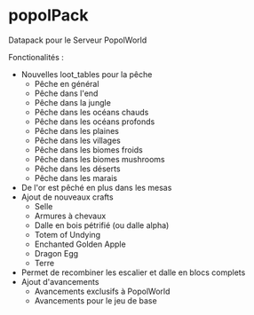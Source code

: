 # popolPack
Datapack pour le Serveur PopolWorld

Fonctionalités :
  - Nouvelles loot_tables pour la pêche
    - Pêche en général
    - Pêche dans l'end
    - Pêche dans la jungle
    - Pêche dans les océans chauds
    - Pêche dans les océans profonds
    - Pêche dans les plaines
    - Pêche dans les villages
    - Pêche dans les biomes froids
    - Pêche dans les biomes mushrooms
    - Pêche dans les déserts
    - Pêche dans les marais
  - De l'or est pêché en plus dans les mesas
  - Ajout de nouveaux crafts
    - Selle
    - Armures à chevaux
    - Dalle en bois pétrifié (ou dalle alpha)
    - Totem of Undying
    - Enchanted Golden Apple
    - Dragon Egg
    - Terre
  - Permet de recombiner les escalier et dalle en blocs complets
  - Ajout d'avancements
    - Avancements exclusifs à PopolWorld
    - Avancements pour le jeu de base

